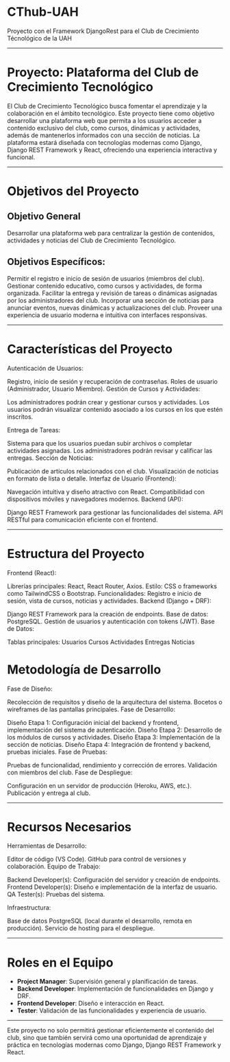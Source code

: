 # CThub-UAH
Proyecto con el Framework DjangoRest para el Club de Crecimiento Técnológico de la UAH
___
# Proyecto: Plataforma del Club de Crecimiento Tecnológico

El Club de Crecimiento Tecnológico busca fomentar el aprendizaje y la colaboración en el ámbito tecnológico. Este proyecto tiene como objetivo desarrollar una plataforma web que permita a los usuarios acceder a contenido exclusivo del club, como cursos, dinámicas y actividades, además de mantenerlos informados con una sección de noticias. La plataforma estará diseñada con tecnologías modernas como Django, Django REST Framework y React, ofreciendo una experiencia interactiva y funcional.
___
# Objetivos del Proyecto
## Objetivo General
Desarrollar una plataforma web para centralizar la gestión de contenidos, actividades y noticias del Club de Crecimiento Tecnológico.

## Objetivos Específicos:
Permitir el registro e inicio de sesión de usuarios (miembros del club).
Gestionar contenido educativo, como cursos y actividades, de forma organizada.
Facilitar la entrega y revisión de tareas o dinámicas asignadas por los administradores del club.
Incorporar una sección de noticias para anunciar eventos, nuevas dinámicas y actualizaciones del club.
Proveer una experiencia de usuario moderna e intuitiva con interfaces responsivas.
___
# Características del Proyecto
Autenticación de Usuarios:

Registro, inicio de sesión y recuperación de contraseñas.
Roles de usuario (Administrador, Usuario Miembro).
Gestión de Cursos y Actividades:

Los administradores podrán crear y gestionar cursos y actividades.
Los usuarios podrán visualizar contenido asociado a los cursos en los que estén inscritos.

Entrega de Tareas:

Sistema para que los usuarios puedan subir archivos o completar actividades asignadas.
Los administradores podrán revisar y calificar las entregas.
Sección de Noticias:

Publicación de artículos relacionados con el club.
Visualización de noticias en formato de lista o detalle.
Interfaz de Usuario (Frontend):

Navegación intuitiva y diseño atractivo con React.
Compatibilidad con dispositivos móviles y navegadores modernos.
Backend (API):

Django REST Framework para gestionar las funcionalidades del sistema.
API RESTful para comunicación eficiente con el frontend.
___
# Estructura del Proyecto
Frontend (React):

Librerías principales: React, React Router, Axios.
Estilo: CSS o frameworks como TailwindCSS o Bootstrap.
Funcionalidades: Registro e inicio de sesión, vista de cursos, noticias y actividades.
Backend (Django + DRF):

Django REST Framework para la creación de endpoints.
Base de datos: PostgreSQL.
Gestión de usuarios y autenticación con tokens (JWT).
Base de Datos:

Tablas principales:
Usuarios
Cursos
Actividades
Entregas
Noticias

# Metodología de Desarrollo
Fase de Diseño:

Recolección de requisitos y diseño de la arquitectura del sistema.
Bocetos o wireframes de las pantallas principales.
Fase de Desarrollo:

Diseño Etapa 1: Configuración inicial del backend y frontend, implementación del sistema de autenticación.
Diseño Etapa 2: Desarrollo de los módulos de cursos y actividades.
Diseño Etapa 3: Implementación de la sección de noticias.
Diseño Etapa 4: Integración de frontend y backend, pruebas iniciales.
Fase de Pruebas:

Pruebas de funcionalidad, rendimiento y corrección de errores.
Validación con miembros del club.
Fase de Despliegue:

Configuración en un servidor de producción (Heroku, AWS, etc.).
Publicación y entrega al club.
___
# Recursos Necesarios
Herramientas de Desarrollo:

Editor de código (VS Code).
GitHub para control de versiones y colaboración.
Equipo de Trabajo:

Backend Developer(s): Configuración del servidor y creación de endpoints.
Frontend Developer(s): Diseño e implementación de la interfaz de usuario.
QA Tester(s): Pruebas del sistema.

Infraestructura:

Base de datos PostgreSQL (local durante el desarrollo, remota en producción).
Servicio de hosting para el despliegue.
___
# Roles en el Equipo
- **Project Manager**: Supervisión general y planificación de tareas.
- **Backend Developer**: Implementación de funcionalidades en Django y DRF.
- **Frontend Developer**: Diseño e interacción en React.
- **Tester**: Validación de las funcionalidades y experiencia de usuario.
___
Este proyecto no solo permitirá gestionar eficientemente el contenido del club, sino que también servirá como una oportunidad de aprendizaje y práctica en tecnologías modernas como Django, Django REST Framework y React.
